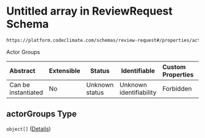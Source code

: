 # Untitled array in ReviewRequest Schema

```txt
https://platform.codeclimate.com/schemas/review-request#/properties/actorGroups
```

Actor Groups


| Abstract            | Extensible | Status         | Identifiable            | Custom Properties | Additional Properties | Access Restrictions | Defined In                                                                                    |
| :------------------ | ---------- | -------------- | ----------------------- | :---------------- | --------------------- | ------------------- | --------------------------------------------------------------------------------------------- |
| Can be instantiated | No         | Unknown status | Unknown identifiability | Forbidden         | Allowed               | none                | [ReviewRequest.schema.json\*](../../schemas/ReviewRequest.schema.json "open original schema") |

## actorGroups Type

`object[]` ([Details](reviewrequest-properties-actorgroups-items.md))
